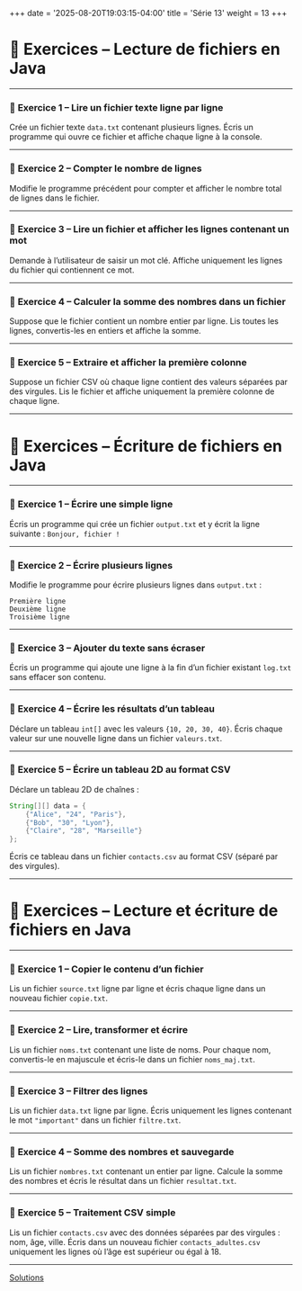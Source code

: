 +++
date = '2025-08-20T19:03:15-04:00'
title = 'Série 13'
weight = 13
+++


# 📂 **Exercices – Lecture de fichiers en Java**

---

### 🧪 **Exercice 1 – Lire un fichier texte ligne par ligne**

Crée un fichier texte `data.txt` contenant plusieurs lignes.
Écris un programme qui ouvre ce fichier et affiche chaque ligne à la console.

--- 

### 🧪 **Exercice 2 – Compter le nombre de lignes**

Modifie le programme précédent pour compter et afficher le nombre total de lignes dans le fichier.

--- 

### 🧪 **Exercice 3 – Lire un fichier et afficher les lignes contenant un mot**

Demande à l’utilisateur de saisir un mot clé.
Affiche uniquement les lignes du fichier qui contiennent ce mot.

---

### 🧪 **Exercice 4 – Calculer la somme des nombres dans un fichier**

Suppose que le fichier contient un nombre entier par ligne.
Lis toutes les lignes, convertis-les en entiers et affiche la somme.

---

### 🧪 **Exercice 5 – Extraire et afficher la première colonne**

Suppose un fichier CSV où chaque ligne contient des valeurs séparées par des virgules.
Lis le fichier et affiche uniquement la première colonne de chaque ligne.

---



# 💾 **Exercices – Écriture de fichiers en Java**

---

### 🧪 **Exercice 1 – Écrire une simple ligne**

Écris un programme qui crée un fichier `output.txt` et y écrit la ligne suivante :
`Bonjour, fichier !`

---

### 🧪 **Exercice 2 – Écrire plusieurs lignes**

Modifie le programme pour écrire plusieurs lignes dans `output.txt` :

```
Première ligne
Deuxième ligne
Troisième ligne
```

---

### 🧪 **Exercice 3 – Ajouter du texte sans écraser**

Écris un programme qui ajoute une ligne à la fin d’un fichier existant `log.txt` sans effacer son contenu.

---

### 🧪 **Exercice 4 – Écrire les résultats d’un tableau**

Déclare un tableau `int[]` avec les valeurs `{10, 20, 30, 40}`.
Écris chaque valeur sur une nouvelle ligne dans un fichier `valeurs.txt`.

---

### 🧪 **Exercice 5 – Écrire un tableau 2D au format CSV**

Déclare un tableau 2D de chaînes :

```java
String[][] data = {
    {"Alice", "24", "Paris"},
    {"Bob", "30", "Lyon"},
    {"Claire", "28", "Marseille"}
};
```

Écris ce tableau dans un fichier `contacts.csv` au format CSV (séparé par des virgules).

---


# 🔄 **Exercices – Lecture et écriture de fichiers en Java**

---

### 🧪 **Exercice 1 – Copier le contenu d’un fichier**

Lis un fichier `source.txt` ligne par ligne et écris chaque ligne dans un nouveau fichier `copie.txt`.

---

### 🧪 **Exercice 2 – Lire, transformer et écrire**

Lis un fichier `noms.txt` contenant une liste de noms.
Pour chaque nom, convertis-le en majuscule et écris-le dans un fichier `noms_maj.txt`.

---

### 🧪 **Exercice 3 – Filtrer des lignes**

Lis un fichier `data.txt` ligne par ligne.
Écris uniquement les lignes contenant le mot `"important"` dans un fichier `filtre.txt`.

---

### 🧪 **Exercice 4 – Somme des nombres et sauvegarde**

Lis un fichier `nombres.txt` contenant un entier par ligne.
Calcule la somme des nombres et écris le résultat dans un fichier `resultat.txt`.

---

### 🧪 **Exercice 5 – Traitement CSV simple**

Lis un fichier `contacts.csv` avec des données séparées par des virgules : nom, âge, ville.
Écris dans un nouveau fichier `contacts_adultes.csv` uniquement les lignes où l’âge est supérieur ou égal à 18.

---

<a href="https://github.com/cegepmv/420-111/tree/main/solutions/serie13">Solutions</a>
